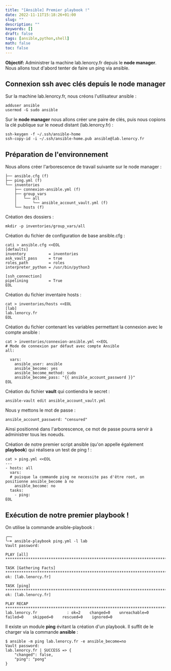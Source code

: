 ```yaml
---
title: "[Ansible] Premier playbook !"
date: 2022-11-11T15:18:26+01:00
slug: ""
description: ""
keywords: []
draft: false
tags: [ansible,python,shell]
math: false
toc: false
---
```


**Objectif:** Administrer la machine lab.lenorcy.fr depuis le __node manager__. Nous allons tout d'abord tenter de faire un ping via ansible.


## Connexion ssh avec clés depuis le __node manager__

Sur la machine lab.lenorcy.fr, nous créons l'utilisateur ansible :
```
adduser ansible
usermod -G sudo ansible
```

Sur le __node manager__ nous allons créer une paire de clés, puis nous copions la clé publique sur le noeud distant (lab.lenorcy.fr) :
```
ssh-keygen -f ~/.ssh/ansible-home
ssh-copy-id -i ~/.ssh/ansible-home.pub ansible@lab.lenorcy.fr
```

## Préparation de l'environnement

Nous allons créer l'arborescence de travail suivante sur le node manager :
```
├── ansible.cfg (f)
├── ping.yml (f)
└── inventories 
    ├── connexion-ansible.yml (f)
    ├── group_vars
    │   └── all
    │       └── ansible_account_vault.yml (f)
    └── hosts (f)
```  

Création des dossiers :
```
mkdir -p inventories/group_vars/all
```

Création du fichier de configuration de base ansible.cfg :
```
cati > ansible.cfg <<EOL 
[defaults]
inventory          = inventories
ask_vault_pass     = true
roles_path         = roles
interpreter_python = /usr/bin/python3

[ssh_connection]
pipelining         = True
EOL
```

Création du fichier inventaire hosts :
```
cat > inventories/hosts <<EOL
[lab]
lab.lenorcy.fr
EOL
```

Création du fichier contenant les variables permettant la connexion avec le compte ansible :
```
cat > inventories/connexion-ansible.yml <<EOL
# Mode de connexion par défaut avec compte Ansible
all:

  vars:
    ansible_user: ansible 
    ansible_become: yes
    ansible_become_method: sudo
    ansible_become_pass: "{{ ansible_account_password }}"
EOL
```

Création du fichier __vault__ qui contiendra le secret : 
```
ansible-vault edit ansible_account_vault.yml
```

Nous y mettons le mot de passe :
```
ansible_account_password: "censured"
```
Ainsi positionné dans l'arborescence, ce mot de passe pourra servir à administrer tous les noeuds.

Création de notre premier script ansible (qu'on appelle également **playbook**) qui réalisera un test de ping ! :
```
cat > ping.yml <<EOL 
---
- hosts: all
  vars:
  # puisque la commande ping ne necessite pas d'être root, on positionne ansible_become à no
    ansible_become: no
  tasks:
    - ping:
EOL    
```

## Exécution de notre premier playbook !

On utilise la commande ansible-playbook :
```
╭─~
╰─➤ ansible-playbook ping.yml -l lab
Vault password: 

PLAY [all] **********************************************************************************************

TASK [Gathering Facts] **********************************************************************************
ok: [lab.lenorcy.fr]

TASK [ping] *********************************************************************************************
ok: [lab.lenorcy.fr]

PLAY RECAP **********************************************************************************************
lab.lenorcy.fr             : ok=2    changed=0    unreachable=0    failed=0    skipped=0    rescued=0    ignored=0   
```

Il existe un module **ping** évitant la création d'un playbook. Il suffit de le charger via la commande **ansible** :
```
$ ansible -m ping lab.lenorcy.fr -e ansible_become=no
Vault password: 
lab.lenorcy.fr | SUCCESS => {
    "changed": false,
    "ping": "pong"
}
```
